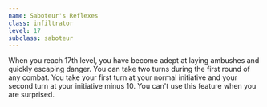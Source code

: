```yaml
---
name: Saboteur's Reflexes
class: infiltrator
level: 17
subclass: saboteur
---
```

When you reach 17th level, you have become adept at laying ambushes and quickly escaping danger. You can take
two turns during the first round of any combat. You take your first turn at your normal initiative and your second turn
at your initiative minus 10. You can't use this feature when you are surprised.

